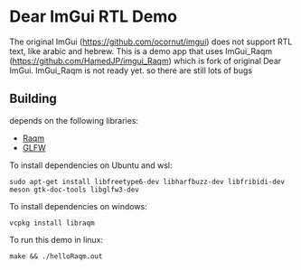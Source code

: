 Dear ImGui RTL Demo
====
The original ImGui (https://github.com/ocornut/imgui) does not support RTL text, like arabic and hebrew.
This is a demo app that uses ImGui_Raqm (https://github.com/HamedJP/imgui_Raqm) which is fork of original Dear ImGui.
ImGui_Raqm is not ready yet. so there are still lots of bugs

Building
--------
depends on the following libraries:
* [Raqm][1]
* [GLFW][2]

To install dependencies on Ubuntu and wsl:

    sudo apt-get install libfreetype6-dev libharfbuzz-dev libfribidi-dev meson gtk-doc-tools libglfw3-dev

To install dependencies on windows:

    vcpkg install libraqm

To run this demo in linux:

    make && ./helloRaqm.out

[1]: https://github.com/HOST-Oman/libraqm
[2]: https://github.com/glfw/glfw